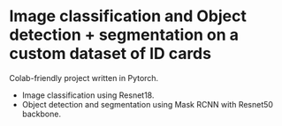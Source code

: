# Image classification and Object detection + segmentation on a custom dataset of ID cards
Colab-friendly project written in Pytorch.
* Image classification using Resnet18.
* Object detection and segmentation using Mask RCNN with Resnet50 backbone.
